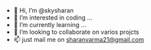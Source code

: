 - 👋 Hi, I’m @skysharan
- 👀 I’m interested in coding ...
- 🌱 I’m currently learning ...
- 💞️ I’m looking to collaborate on varios projcts
- 📫  just mail me on sharanvarma21@gmail.com

<!---
skysharan/skysharan is a ✨ special ✨ repository because its `README.md` (this file) appears on your GitHub profile.
You can click the Preview link to take a look at your changes.
--->
